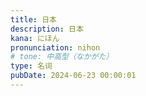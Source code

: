 ```yaml
---
title: 日本
description: 日本
kana: にほん
pronunciation: nihon
# tone: 中高型（なかがた）
type: 名词
pubDate: 2024-06-23 00:00:01
---
```

